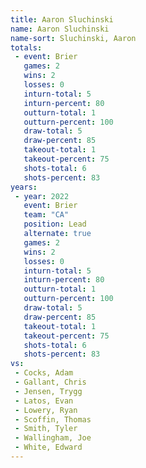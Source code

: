 ```yaml
---
title: Aaron Sluchinski
name: Aaron Sluchinski
name-sort: Sluchinski, Aaron
totals:
 - event: Brier
   games: 2
   wins: 2
   losses: 0
   inturn-total: 5
   inturn-percent: 80
   outturn-total: 1
   outturn-percent: 100
   draw-total: 5
   draw-percent: 85
   takeout-total: 1
   takeout-percent: 75
   shots-total: 6
   shots-percent: 83
years:
 - year: 2022
   event: Brier
   team: "CA"
   position: Lead
   alternate: true
   games: 2
   wins: 2
   losses: 0
   inturn-total: 5
   inturn-percent: 80
   outturn-total: 1
   outturn-percent: 100
   draw-total: 5
   draw-percent: 85
   takeout-total: 1
   takeout-percent: 75
   shots-total: 6
   shots-percent: 83
vs:
 - Cocks, Adam
 - Gallant, Chris
 - Jensen, Trygg
 - Latos, Evan
 - Lowery, Ryan
 - Scoffin, Thomas
 - Smith, Tyler
 - Wallingham, Joe
 - White, Edward
---
```

